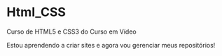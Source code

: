 # Html_CSS
 Curso de HTML5 e CSS3 do Curso em Vídeo

 Estou aprendendo a criar sites e agora vou gerenciar meus repositórios!
